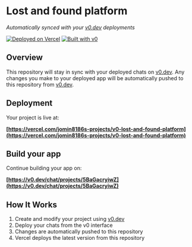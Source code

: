 # Lost and found platform

*Automatically synced with your [v0.dev](https://v0.dev) deployments*

[![Deployed on Vercel](https://img.shields.io/badge/Deployed%20on-Vercel-black?style=for-the-badge&logo=vercel)](https://vercel.com/jomin8186s-projects/v0-lost-and-found-platform)
[![Built with v0](https://img.shields.io/badge/Built%20with-v0.dev-black?style=for-the-badge)](https://v0.dev/chat/projects/5BaGacryiwZ)

## Overview

This repository will stay in sync with your deployed chats on [v0.dev](https://v0.dev).
Any changes you make to your deployed app will be automatically pushed to this repository from [v0.dev](https://v0.dev).

## Deployment

Your project is live at:

**[https://vercel.com/jomin8186s-projects/v0-lost-and-found-platform](https://vercel.com/jomin8186s-projects/v0-lost-and-found-platform)**

## Build your app

Continue building your app on:

**[https://v0.dev/chat/projects/5BaGacryiwZ](https://v0.dev/chat/projects/5BaGacryiwZ)**

## How It Works

1. Create and modify your project using [v0.dev](https://v0.dev)
2. Deploy your chats from the v0 interface
3. Changes are automatically pushed to this repository
4. Vercel deploys the latest version from this repository
